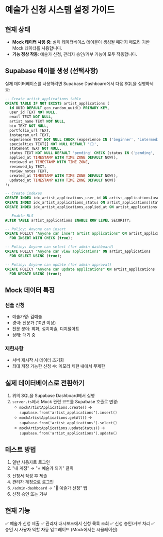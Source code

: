 # 예술가 신청 시스템 설정 가이드

## 현재 상태
- **Mock 데이터 사용 중**: 실제 데이터베이스 테이블이 생성될 때까지 메모리 기반 Mock 데이터를 사용합니다.
- **기능 정상 작동**: 예술가 신청, 관리자 승인/거부 기능이 모두 작동합니다.

## Supabase 테이블 생성 (선택사항)

실제 데이터베이스를 사용하려면 Supabase Dashboard에서 다음 SQL을 실행하세요:

```sql
-- Create artist_applications table
CREATE TABLE IF NOT EXISTS artist_applications (
  id UUID DEFAULT gen_random_uuid() PRIMARY KEY,
  user_id TEXT NOT NULL,
  email TEXT NOT NULL,
  artist_name TEXT NOT NULL,
  bio TEXT NOT NULL,
  portfolio_url TEXT,
  instagram_url TEXT,
  experience TEXT NOT NULL CHECK (experience IN ('beginner', 'intermediate', 'advanced', 'professional')),
  specialties TEXT[] NOT NULL DEFAULT '{}',
  statement TEXT NOT NULL,
  status TEXT NOT NULL DEFAULT 'pending' CHECK (status IN ('pending', 'approved', 'rejected')),
  applied_at TIMESTAMP WITH TIME ZONE DEFAULT NOW(),
  reviewed_at TIMESTAMP WITH TIME ZONE,
  reviewed_by TEXT,
  review_notes TEXT,
  created_at TIMESTAMP WITH TIME ZONE DEFAULT NOW(),
  updated_at TIMESTAMP WITH TIME ZONE DEFAULT NOW()
);

-- Create indexes
CREATE INDEX idx_artist_applications_user_id ON artist_applications(user_id);
CREATE INDEX idx_artist_applications_status ON artist_applications(status);
CREATE INDEX idx_artist_applications_applied_at ON artist_applications(applied_at);

-- Enable RLS
ALTER TABLE artist_applications ENABLE ROW LEVEL SECURITY;

-- Policy: Anyone can insert
CREATE POLICY "Anyone can insert artist applications" ON artist_applications
  FOR INSERT WITH CHECK (true);

-- Policy: Anyone can select (for admin dashboard)
CREATE POLICY "Anyone can view applications" ON artist_applications
  FOR SELECT USING (true);

-- Policy: Anyone can update (for admin approval)
CREATE POLICY "Anyone can update applications" ON artist_applications
  FOR UPDATE USING (true);
```

## Mock 데이터 특징

### 샘플 신청
- 예술가명: 김예술
- 경력: 전문가 (10년 이상)
- 전문 분야: 회화, 설치미술, 디지털아트
- 상태: 대기 중

### 제한사항
- 서버 재시작 시 데이터 초기화
- 최대 저장 가능한 신청 수: 메모리 제한 내에서 무제한

## 실제 데이터베이스로 전환하기

1. 위의 SQL을 Supabase Dashboard에서 실행
2. `server.ts`에서 Mock 관련 코드를 Supabase 호출로 변경:
   - `mockArtistApplications.create()` → `supabase.from('artist_applications').insert()`
   - `mockArtistApplications.getAll()` → `supabase.from('artist_applications').select()`
   - `mockArtistApplications.updateStatus()` → `supabase.from('artist_applications').update()`

## 테스트 방법

1. 일반 사용자로 로그인
2. "내 계정" → "⭐ 예술가 되기" 클릭
3. 신청서 작성 후 제출
4. 관리자 계정으로 로그인
5. `/admin-dashboard` → "🎨 예술가 신청" 탭
6. 신청 승인 또는 거부

## 현재 기능

✅ 예술가 신청 제출
✅ 관리자 대시보드에서 신청 목록 조회
✅ 신청 승인/거부 처리
✅ 승인 시 사용자 역할 자동 업그레이드 (Mock에서는 시뮬레이션)